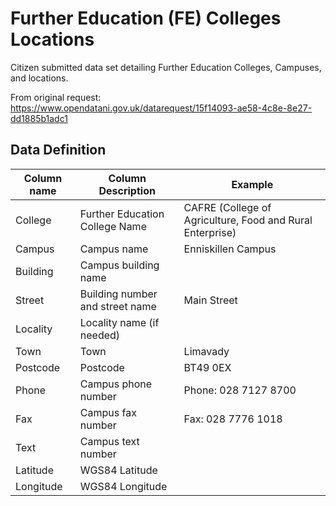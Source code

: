 # Further Education (FE) Colleges Locations

Citizen submitted data set detailing Further Education Colleges, Campuses, and locations.

From original request:
https://www.opendatani.gov.uk/datarequest/15f14093-ae58-4c8e-8e27-dd1885b1adc1

## Data Definition

| Column name | Column Description | Example |
|---|---|---|
| College | Further Education College Name | CAFRE (College of Agriculture, Food and Rural Enterprise) |
| Campus | Campus name | Enniskillen Campus |
| Building | Campus building name | |
| Street | Building number and street name | Main Street |
| Locality | Locality name (if needed) | |
| Town | Town | Limavady |
| Postcode | Postcode | BT49 0EX |
| Phone | Campus phone number | Phone: 028 7127 8700 |
| Fax | Campus fax number | Fax: 028 7776 1018 |
| Text | Campus text number | |
| Latitude | WGS84 Latitude | |
| Longitude | WGS84 Longitude | |
